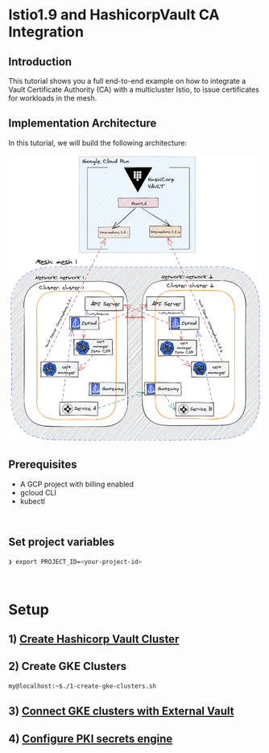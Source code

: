 # Istio1.9 and HashicorpVault CA Integration

## Introduction

This tutorial shows you a full end-to-end example on how to integrate a Vault Certificate Authority (CA) with a multicluster Istio, to issue certificates for workloads in the mesh.



## Implementation Architecture

In this tutorial, we will build the following architecture:

![arch-diagram](resources/images/medium1.png)

## Prerequisites


- A GCP project with billing enabled
- gcloud CLI
- kubectl

<br/>

## Set project variables

``` bash
❯ export PROJECT_ID=<your-project-id>
```

<br/>


# Setup

## 1) [Create Hashicorp Vault Cluster](https://github.com/kelseyhightower/serverless-vault-with-cloud-run#tutorial)


## 2) Create GKE Clusters


```bash
my@localhost:~$./1-create-gke-clusters.sh
```


## 3) [Connect GKE clusters with External Vault](k8s-external-vault.md)

## 4) [Configure PKI secrets engine](https://gist.github.com/palimarium/3a0c7a1026f0789f7ce1d7f2689665f9)